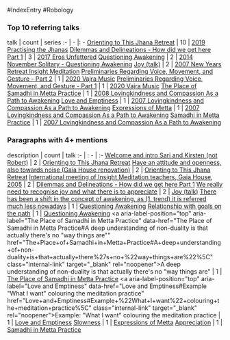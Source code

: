 #IndexEntry #Robology

### Top 10 referring talks
talk | count | series
:- | - |: -
<a data-href="Orienting to This Jhana Retreat" href="Orienting+to+This+Jhana+Retreat" class="internal-link" target="_blank" rel="noopener">Orienting to This Jhana Retreat</a> | 10 | <a data-href="2019 Practising the Jhanas" href="2019+Practising+the+Jhanas" class="internal-link" target="_blank" rel="noopener">2019 Practising the Jhanas</a>
<a data-href="Dilemmas and Delineations - How did we get here Part 1" href="Dilemmas+and+Delineations+-+How+did+we+get+here+Part+1" class="internal-link" target="_blank" rel="noopener">Dilemmas and Delineations - How did we get here Part 1</a> | 3 | <a data-href="2017 Eros Unfettered" href="2017+Eros+Unfettered" class="internal-link" target="_blank" rel="noopener">2017 Eros Unfettered</a>
<a data-href="Questioning Awakening" href="Questioning+Awakening" class="internal-link" target="_blank" rel="noopener">Questioning Awakening</a> | 2 | <a data-href="2014 November Solitary - Questioning Awakening" href="2014+November+Solitary+-+Questioning+Awakening" class="internal-link" target="_blank" rel="noopener">2014 November Solitary - Questioning Awakening</a>
<a data-href="Joy (talk)" href="Joy+%28talk%29" class="internal-link" target="_blank" rel="noopener">Joy (talk)</a> | 2 | <a data-href="2007 New Years Retreat Insight Meditation" href="2007+New+Years+Retreat+Insight+Meditation" class="internal-link" target="_blank" rel="noopener">2007 New Years Retreat Insight Meditation</a>
<a data-href="Preliminaries Regarding Voice, Movement, and Gesture - Part 2" href="Preliminaries+Regarding+Voice%2C+Movement%2C+and+Gesture+-+Part+2" class="internal-link" target="_blank" rel="noopener">Preliminaries Regarding Voice, Movement, and Gesture - Part 2</a> | 1 | <a data-href="2020 Vajra Music" href="2020+Vajra+Music" class="internal-link" target="_blank" rel="noopener">2020 Vajra Music</a>
<a data-href="Preliminaries Regarding Voice, Movement, and Gesture - Part 1" href="Preliminaries+Regarding+Voice%2C+Movement%2C+and+Gesture+-+Part+1" class="internal-link" target="_blank" rel="noopener">Preliminaries Regarding Voice, Movement, and Gesture - Part 1</a> | 1 | <a data-href="2020 Vajra Music" href="2020+Vajra+Music" class="internal-link" target="_blank" rel="noopener">2020 Vajra Music</a>
<a data-href="The Place of Samadhi in Metta Practice" href="The+Place+of+Samadhi+in+Metta+Practice" class="internal-link" target="_blank" rel="noopener">The Place of Samadhi in Metta Practice</a> | 1 | <a data-href="2008 Lovingkindness and Compassion As a Path to Awakening" href="2008+Lovingkindness+and+Compassion+As+a+Path+to+Awakening" class="internal-link" target="_blank" rel="noopener">2008 Lovingkindness and Compassion As a Path to Awakening</a>
<a data-href="Love and Emptiness" href="Love+and+Emptiness" class="internal-link" target="_blank" rel="noopener">Love and Emptiness</a> | 1 | <a data-href="2007 Lovingkindness and Compassion As a Path to Awakening" href="2007+Lovingkindness+and+Compassion+As+a+Path+to+Awakening" class="internal-link" target="_blank" rel="noopener">2007 Lovingkindness and Compassion As a Path to Awakening</a>
<a data-href="Expressions of Metta" href="Expressions+of+Metta" class="internal-link" target="_blank" rel="noopener">Expressions of Metta</a> | 1 | <a data-href="2007 Lovingkindness and Compassion As a Path to Awakening" href="2007+Lovingkindness+and+Compassion+As+a+Path+to+Awakening" class="internal-link" target="_blank" rel="noopener">2007 Lovingkindness and Compassion As a Path to Awakening</a>
<a data-href="Samadhi in Metta Practice" href="Samadhi+in+Metta+Practice" class="internal-link" target="_blank" rel="noopener">Samadhi in Metta Practice</a> | 1 | <a data-href="2007 Lovingkindness and Compassion As a Path to Awakening" href="2007+Lovingkindness+and+Compassion+As+a+Path+to+Awakening" class="internal-link" target="_blank" rel="noopener">2007 Lovingkindness and Compassion As a Path to Awakening</a>

### Paragraphs with 4+ mentions
description | count | talk
:- | : - | :-
<a aria-label-position="top" aria-label="Orienting to This Jhana Retreat" data-href="Orienting to This Jhana Retreat#Welcome and intro Sari and Kirsten not Robert\" href="Orienting+to+This+Jhana+Retreat#Welcome+and+intro+Sari+and+Kirsten+not+Robert%5C" class="internal-link" target="_blank" rel="noopener">Welcome and intro Sari and Kirsten (not Robert)</a> | 2 | <a data-href="Orienting to This Jhana Retreat" href="Orienting+to+This+Jhana+Retreat" class="internal-link" target="_blank" rel="noopener">Orienting to This Jhana Retreat</a>
<a aria-label-position="top" aria-label="Orienting to This Jhana Retreat" data-href="Orienting to This Jhana Retreat#Have an attitude and openness also towards noise Gaia House renovation\" href="Orienting+to+This+Jhana+Retreat#Have+an+attitude+and+openness+also+towards+noise+Gaia+House+renovation%5C" class="internal-link" target="_blank" rel="noopener">Have an attitude and openness, also towards noise (Gaia House renovation)</a> | 2 | <a data-href="Orienting to This Jhana Retreat" href="Orienting+to+This+Jhana+Retreat" class="internal-link" target="_blank" rel="noopener">Orienting to This Jhana Retreat</a>
<a aria-label-position="top" aria-label="Dilemmas and Delineations - How did we get here Part 1" data-href="Dilemmas and Delineations - How did we get here Part 1#International meeting of Insight Meditation teachers Gaia House 2005\" href="Dilemmas+and+Delineations+-+How+did+we+get+here+Part+1#International+meeting+of+Insight+Meditation+teachers+Gaia+House+2005%5C" class="internal-link" target="_blank" rel="noopener">International meeting of Insight Meditation teachers, Gaia House, 2005</a> | 2 | <a data-href="Dilemmas and Delineations - How did we get here Part 1" href="Dilemmas+and+Delineations+-+How+did+we+get+here+Part+1" class="internal-link" target="_blank" rel="noopener">Dilemmas and Delineations - How did we get here Part 1</a>
<a aria-label-position="top" aria-label="Joy (talk)" data-href="Joy (talk)#We really need to recognise joy and what there is to appreciate\" href="Joy+%28talk%29#We+really+need+to+recognise+joy+and+what+there+is+to+appreciate%5C" class="internal-link" target="_blank" rel="noopener">We really need to recognise joy and what there is to appreciate</a> | 2 | <a data-href="Joy (talk)" href="Joy+%28talk%29" class="internal-link" target="_blank" rel="noopener">Joy (talk)</a>
<a aria-label-position="top" aria-label="Questioning Awakening" data-href="Questioning Awakening#There has been a shift in the concept of awakening as 1 trend it is referred much less nowadays\" href="Questioning+Awakening#There+has+been+a+shift+in+the+concept+of+awakening+as+1+trend+it+is+referred+much+less+nowadays%5C" class="internal-link" target="_blank" rel="noopener">There has been a shift in the concept of awakening, as (1. trend) it is referred much less nowadays</a> | 1 | <a data-href="Questioning Awakening" href="Questioning+Awakening" class="internal-link" target="_blank" rel="noopener">Questioning Awakening</a>
<a aria-label-position="top" aria-label="Questioning Awakening" data-href="Questioning Awakening#Relationship with goals on the path\" href="Questioning+Awakening#Relationship+with+goals+on+the+path%5C" class="internal-link" target="_blank" rel="noopener">Relationship with goals on the path</a> | 1 | <a data-href="Questioning Awakening" href="Questioning+Awakening" class="internal-link" target="_blank" rel="noopener">Questioning Awakening</a>
<a aria-label-position="top" aria-label="The Place of Samadhi in Metta Practice" data-href="The Place of Samadhi in Metta Practice#A deep understanding of non-duality is that actually there's no "way things are"\" href="The+Place+of+Samadhi+in+Metta+Practice#A+deep+understanding+of+non-duality+is+that+actually+there%27s+no+%22way+things+are%22%5C" class="internal-link" target="_blank" rel="noopener">A deep understanding of non-duality is that actually there&#x27;s no &quot;way things are&quot;</a> | 1 | <a data-href="The Place of Samadhi in Metta Practice" href="The+Place+of+Samadhi+in+Metta+Practice" class="internal-link" target="_blank" rel="noopener">The Place of Samadhi in Metta Practice</a>
<a aria-label-position="top" aria-label="Love and Emptiness" data-href="Love and Emptiness#Example "What I want" colouring the meditation practice\" href="Love+and+Emptiness#Example+%22What+I+want%22+colouring+the+meditation+practice%5C" class="internal-link" target="_blank" rel="noopener">Example: &quot;What I want&quot; colouring the meditation practice</a> | 1 | <a data-href="Love and Emptiness" href="Love+and+Emptiness" class="internal-link" target="_blank" rel="noopener">Love and Emptiness</a>
<a aria-label-position="top" aria-label="Expressions of Metta" data-href="Expressions of Metta#Slowness\" href="Expressions+of+Metta#Slowness%5C" class="internal-link" target="_blank" rel="noopener">Slowness</a> | 1 | <a data-href="Expressions of Metta" href="Expressions+of+Metta" class="internal-link" target="_blank" rel="noopener">Expressions of Metta</a>
<a aria-label-position="top" aria-label="Samadhi in Metta Practice" data-href="Samadhi in Metta Practice#Appreciation\" href="Samadhi+in+Metta+Practice#Appreciation%5C" class="internal-link" target="_blank" rel="noopener">Appreciation</a> | 1 | <a data-href="Samadhi in Metta Practice" href="Samadhi+in+Metta+Practice" class="internal-link" target="_blank" rel="noopener">Samadhi in Metta Practice</a>

